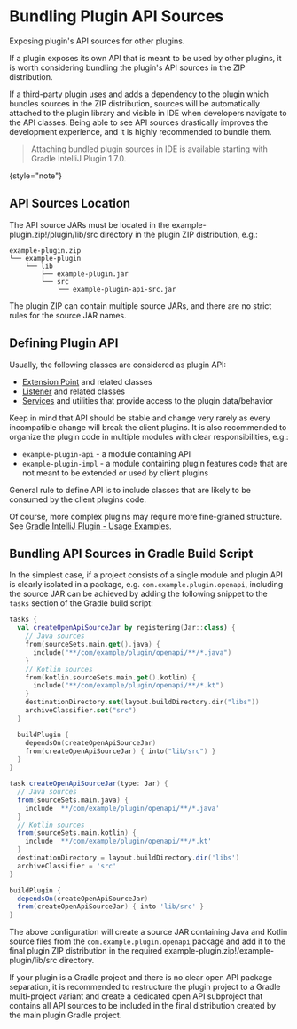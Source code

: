 <!-- Copyright 2000-2023 JetBrains s.r.o. and contributors. Use of this source code is governed by the Apache 2.0 license. -->

# Bundling Plugin API Sources

<link-summary>Exposing plugin's API sources for other plugins.</link-summary>

If a plugin exposes its own API that is meant to be used by other plugins, it is worth considering bundling the plugin's API sources in the ZIP distribution.

If a third-party plugin uses [](tools_gradle_intellij_plugin.md) and adds a dependency to the plugin which bundles sources in the ZIP distribution, sources will be automatically attached to the plugin library and visible in IDE when developers navigate to the API classes.
Being able to see API sources drastically improves the development experience, and it is highly recommended to bundle them.

> Attaching bundled plugin sources in IDE is available starting with Gradle IntelliJ Plugin 1.7.0.
>
{style="note"}

## API Sources Location

The API source JARs must be located in the <path>example-plugin.zip!/plugin/lib/src</path> directory in the plugin ZIP distribution, e.g.:

```text
example-plugin.zip
└── example-plugin
    └── lib
        ├── example-plugin.jar
        └── src
            └── example-plugin-api-src.jar
```

The plugin ZIP can contain multiple source JARs, and there are no strict rules for the source JAR names.

## Defining Plugin API

Usually, the following classes are considered as plugin API:

- [Extension Point](plugin_extension_points.md) and related classes
- [Listener](plugin_listeners.md) and related classes
- [Services](plugin_services.md) and utilities that provide access to the plugin data/behavior

Keep in mind that API should be stable and change very rarely as every incompatible change will break the client plugins.
It is also recommended to organize the plugin code in multiple modules with clear responsibilities, e.g.:

- `example-plugin-api` - a module containing API
- `example-plugin-impl` - a module containing plugin features code that are not meant to be extended or used by client plugins

General rule to define API is to include classes that are likely to be consumed by the client plugins code.

Of course, more complex plugins may require more fine-grained structure.
See [Gradle IntelliJ Plugin - Usage Examples](tools_gradle_intellij_plugin_examples.md).

## Bundling API Sources in Gradle Build Script

In the simplest case, if a project consists of a single module and plugin API is clearly isolated in a package, e.g. `com.example.plugin.openapi`, including the source JAR can be achieved by adding the following snippet to the `tasks` section of the Gradle build script:

<tabs>
<tab title="Kotlin">

```kotlin
tasks {
  val createOpenApiSourceJar by registering(Jar::class) {
    // Java sources
    from(sourceSets.main.get().java) {
      include("**/com/example/plugin/openapi/**/*.java")
    }
    // Kotlin sources
    from(kotlin.sourceSets.main.get().kotlin) {
      include("**/com/example/plugin/openapi/**/*.kt")
    }
    destinationDirectory.set(layout.buildDirectory.dir("libs"))
    archiveClassifier.set("src")
  }

  buildPlugin {
    dependsOn(createOpenApiSourceJar)
    from(createOpenApiSourceJar) { into("lib/src") }
  }
}
```

</tab>
<tab title="Groovy">

```groovy
task createOpenApiSourceJar(type: Jar) {
  // Java sources
  from(sourceSets.main.java) {
    include '**/com/example/plugin/openapi/**/*.java'
  }
  // Kotlin sources
  from(sourceSets.main.kotlin) {
    include '**/com/example/plugin/openapi/**/*.kt'
  }
  destinationDirectory = layout.buildDirectory.dir('libs')
  archiveClassifier = 'src'
}

buildPlugin {
  dependsOn(createOpenApiSourceJar)
  from(createOpenApiSourceJar) { into 'lib/src' }
}
```

</tab>
</tabs>


The above configuration will create a source JAR containing Java and Kotlin source files from the `com.example.plugin.openapi` package and add it to the final plugin ZIP distribution in the required <path>example-plugin.zip!/example-plugin/lib/src</path> directory.

If your plugin is a Gradle project and there is no clear open API package separation, it is recommended to restructure the plugin project to a Gradle multi-project variant and create a dedicated open API subproject that contains all API sources to be included in the final distribution created by the main plugin Gradle project.
